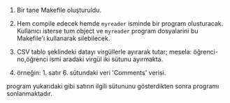 1. Bir tane Makefile oluşturuldu.
2. Hem compile edecek hemde ``myreader`` isminde bir program olusturacak. Kullanıcı isterse tum object ve ``myreader`` program dosyalarini bu Makefile'ı kullanarak silebilecek.
    

    
4. CSV tablo şeklindeki datayı virgüllerle ayırarak tutar; mesela: öğrenci-no,öğrenci ismi aradaki virgül iki sütunu ayırmakta.
5. örneğin: 1. satır 6. sütundaki veri 'Comments' verisi.

  program yukarıdaki gibi satırın ilgili sütununu gösterdikten sonra programı sonlanmaktadır.









